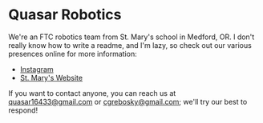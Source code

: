 # Quasar Robotics 
We're an FTC robotics team from St. Mary's school in Medford, OR.  I don't really know how to write a readme, and I'm lazy, so check out our various presences online for more information:
* [Instagram](https://www.instagram.com/16433quasar/)
* [St. Mary's Website](https://www.smschool.us/)

If you want to contact anyone, you can reach us at quasar16433@gmail.com or cgrebosky@gmail.com; we'll try our best to respond!
